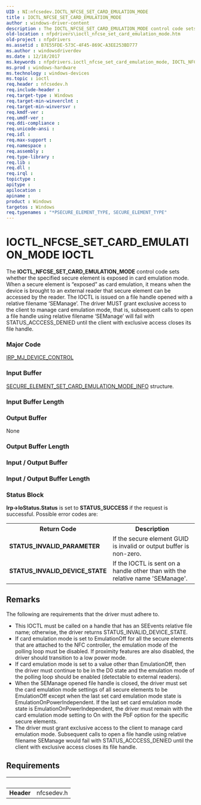```yaml
---
UID : NI:nfcsedev.IOCTL_NFCSE_SET_CARD_EMULATION_MODE
title : IOCTL_NFCSE_SET_CARD_EMULATION_MODE
author : windows-driver-content
description : The IOCTL_NFCSE_SET_CARD_EMULATION_MODE control code sets whether the specified secure element is exposed in card emulation mode.
old-location : nfpdrivers\ioctl_nfcse_set_card_emulation_mode.htm
old-project : nfpdrivers
ms.assetid : B7E55FDE-573C-4F45-869C-A3EE253BD777
ms.author : windowsdriverdev
ms.date : 12/18/2017
ms.keywords : nfpdrivers.ioctl_nfcse_set_card_emulation_mode, IOCTL_NFCSE_SET_CARD_EMULATION_MODE control code [Near-Field Proximity Drivers], IOCTL_NFCSE_SET_CARD_EMULATION_MODE, nfcsedev/IOCTL_NFCSE_SET_CARD_EMULATION_MODE
ms.prod : windows-hardware
ms.technology : windows-devices
ms.topic : ioctl
req.header : nfcsedev.h
req.include-header : 
req.target-type : Windows
req.target-min-winverclnt : 
req.target-min-winversvr : 
req.kmdf-ver : 
req.umdf-ver : 
req.ddi-compliance : 
req.unicode-ansi : 
req.idl : 
req.max-support : 
req.namespace : 
req.assembly : 
req.type-library : 
req.lib : 
req.dll : 
req.irql : 
topictype : 
apitype : 
apilocation : 
apiname : 
product : Windows
targetos : Windows
req.typenames : "*PSECURE_ELEMENT_TYPE, SECURE_ELEMENT_TYPE"
---
```


# IOCTL_NFCSE_SET_CARD_EMULATION_MODE IOCTL
The <b>IOCTL_NFCSE_SET_CARD_EMULATION_MODE</b> 
   control code sets whether the specified secure element is exposed in card emulation mode. When a secure element is “exposed” as card emulation, it means when the device is brought to an external reader that secure element can be accessed by the reader. The IOCTL is issued on a file handle opened with a relative filename ‘SEManage’. The driver MUST grant exclusive access to the client to manage card emulation mode, that is, subsequent calls to open a file handle using relative filename ‘SEManage’ will fail with STATUS_ACCCESS_DENIED until the client with exclusive access closes its file handle.

### Major Code
[IRP_MJ_DEVICE_CONTROL](xref:"https://docs.microsoft.com/en-us/windows-hardware/drivers/kernel/irp-mj-device-control")

### Input Buffer
<a href="..\nfcsedev\ns-nfcsedev-_secure_element_set_card_emulation_mode_info.md"> SECURE_ELEMENT_SET_CARD_EMULATION_MODE_INFO</a> structure.

### Input Buffer Length
<text></text>

### Output Buffer
None

### Output Buffer Length
<text></text>

### Input / Output Buffer
<text></text>

### Input / Output Buffer Length
<text></text>

### Status Block
<b>Irp-&gt;IoStatus.Status</b> is set to <b>STATUS_SUCCESS</b> if the request is successful. Possible error codes are:
<table>
<tr>
<th>Return Code</th>
<th>Description</th>
</tr>
<tr>
<td><b>STATUS_INVALID_PARAMETER</b></td>
<td>If the secure element GUID is invalid or output buffer is non-zero.</td>
</tr>
<tr>
<td><b>STATUS_INVALID_DEVICE_STATE</b></td>
<td>  If the IOCTL is sent on a handle other than with the relative name 'SEManage'.</td>
</tr>
</table>

## Remarks
The following are requirements that the driver must adhere to. <ul>
<li>This IOCTL must be called on a handle that has an SEEvents relative file name; otherwise, the driver returns STATUS_INVALID_DEVICE_STATE.</li>
<li>If card emulation mode is set to EmulationOff for all the secure elements that are attached to the NFC controller, the emulation mode of the polling loop must be disabled. If proximity features are also disabled, the driver should transition to a low power mode.</li>
<li>If card emulation mode is set to a value other than EmulationOff, then the driver must continue to be in the D0 state and the emulation mode of the polling loop should be enabled (detectable to external readers).</li>
<li>When the SEManage opened file handle is closed, the driver must set the card emulation mode settings of all secure elements to be EmulationOff except when the last set card emulation mode state is EmulationOnPowerIndependent. If the last set card emulation mode state is EmulationOnPowerIndependent, the driver must remain with the card emulation mode setting to On with the PbF option for the specific secure elements.</li>
<li>The driver must grant exclusive access to the client to manage card emulation mode. Subsequent calls to open a file handle using relative filename SEManage would fail with STATUS_ACCCESS_DENIED until the client with exclusive access closes its file handle.</li>
</ul>

## Requirements
| &nbsp; | &nbsp; |
| ---- |:---- |
| **Header** | nfcsedev.h |